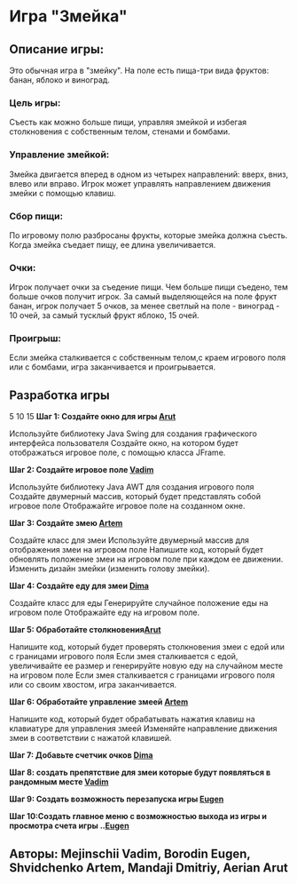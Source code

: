 # Игра "Змейка"
## Описание игры: 
Это обычная игра в "змейку". На поле есть пища-три вида фруктов: банан, яблоко и виноград.
### Цель игры: 
Съесть как можно больше пищи, управляя змейкой и избегая столкновения с собственным телом, стенами и бомбами.
### Управление змейкой:
Змейка двигается вперед в одном из четырех направлений: вверх, вниз, влево или вправо. 
Игрок может управлять направлением движения змейки с помощью клавиш.
### Сбор пищи: 
По игровому полю разбросаны фрукты, которые змейка должна съесть. 
Когда змейка съедает пищу, ее длина увеличивается.
### Очки: 
Игрок получает очки за съедение пищи. 
Чем больше пищи съедено, тем больше очков получит игрок. За самый выделяющейся на поле фрукт банан, игрок получает 5 очков,
за менее светлый на поле - виноград - 10 очей, за самый тусклый фрукт яблоко, 15 очей.
### Проигрыш: 
Если змейка сталкивается с собственным телом,с краем игрового поля или с бомбами, игра заканчивается и проигрывается.

## Разработка игры
5 10 15
**Шаг 1: Создайте окно для игры [Arut](https://www.instagram.com/arutsuzi/)**

Используйте библиотеку Java Swing для создания графического интерфейса пользователя
Создайте окно, на котором будет отображаться игровое поле, с помощью класса JFrame.

**Шаг 2: Создайте игровое полe [Vadim](https://instagram.com/wados_0?igshid=YmMyMTA2M2Y=)**

Используйте библиотеку Java AWT для создания игрового поля
Создайте двумерный массив, который будет представлять собой игровое поле
Отображайте игровое поле на созданном окне.

**Шаг 3: Создайте змею [Artem](https://www.instagram.com/pavlovich3.0/)**

Создайте класс для змеи
Используйте двумерный массив для отображения змеи на игровом поле
Напишите код, который будет обновлять положение змеи на игровом поле при каждом ее движении.
Изменить дизайн змейки (изменить голову змейки).

**Шаг 4: Создайте еду для змеи [Dima](https://instagram.com/mandaji91?igshid=ZWIzMWE5ZmU3Zg==)**

Создайте класс для еды
Генерируйте случайное положение еды на игровом поле
Отображайте еду на игровом поле.

**Шаг 5: Обработайте столкновения[Arut](https://www.instagram.com/arutsuzi/)**

Напишите код, который будет проверять столкновения змеи с едой или с границами игрового поля
Если змея сталкивается с едой, увеличивайте ее размер и генерируйте новую еду на случайном месте на игровом поле
Если змея сталкивается с границами игрового поля или со своим хвостом, игра заканчивается.

**Шаг 6: Обработайте управление змеей [Artem](https://www.instagram.com/pavlovich3.0/)**

Напишите код, который будет обрабатывать нажатия клавиш на клавиатуре для управления змеей
Изменяйте направление движения змеи в соответствии с нажатой клавишей.

**Шаг 7: Добавьте счетчик очков [Dima](https://instagram.com/mandaji91?igshid=ZWIzMWE5ZmU3Zg==)**

**Шаг 8: создать  препятствие для змеи которые будут появляться в рандомным месте [Vadim](https://instagram.com/wados_0?igshid=YmMyMTA2M2Y=)**

**Шаг 9: Создать возможность перезапуска игры [Eugen](https://www.instagram.com/borodin_ne_oficial/)**

**Шаг 10:Создать главное меню с возможностью выхода из игры и просмотра счета игры ..[Eugen](https://www.instagram.com/borodin_ne_oficial/)**

## Авторы: Mejinschii Vadim, Borodin Eugen, Shvidchenko Artem, Mandaji Dmitriy, Aerian Arut
